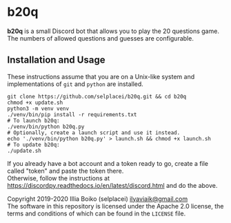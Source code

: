 # b20q

**b20q** is a small Discord bot that allows you to play the 20 questions game.
The numbers of allowed questions and guesses are configurable.

## Installation and Usage

These instructions assume that you are on a Unix-like system and implementations of `git` and `python` are installed.

    git clone https://github.com/selplacei/b20q.git && cd b20q
    chmod +x update.sh
    python3 -m venv venv
    ./venv/bin/pip install -r requirements.txt
    # To launch b20q:
    ./venv/bin/python b20q.py
    # Optionally, create a launch script and use it instead.
    echo './venv/bin/python b20q.py' > launch.sh && chmod +x launch.sh
    # To update b20q:
    ./update.sh

If you already have a bot account and a token ready to go, create a file called "token" and paste the token there.  
Otherwise, follow the instructions at https://discordpy.readthedocs.io/en/latest/discord.html and do the above.


Copyright 2019-2020 Illia Boiko (selplacei) <ilyaviaik@gmail.com>  
The software in this repository is licensed under the Apache 2.0 license, the terms and conditions of which can be
found in the `LICENSE` file.
